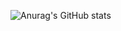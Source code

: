 <!-- [![Anurag's github stats](https://github-readme-stats.vercel.app/api?username=hazxel)](https://github.com/anuraghazra/github-readme-stats) -->

![Anurag's GitHub stats](https://github-readme-stats.vercel.app/api?username=hazxel&count_private=true&include_all_commits=true)
<!--
**hazxel/hazxel** is a ✨ _special_ ✨ repository because its `README.md` (this file) appears on your GitHub profile.

Here are some ideas to get you started:

- 🔭 I’m currently working on ...
- 🌱 I’m currently learning ...
- 👯 I’m looking to collaborate on ...
- 🤔 I’m looking for help with ...
- 💬 Ask me about ...
- 📫 How to reach me: ...
- 😄 Pronouns: ...
- ⚡ Fun fact: ...
-->
